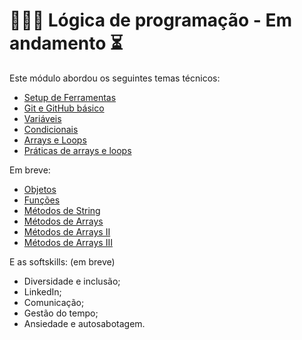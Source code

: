 # 👩🏼‍💻 Lógica de programação - Em andamento ⏳

Este módulo abordou os seguintes temas técnicos: 

- [Setup de Ferramentas](/hello-world/README.md) 
- [Git e GitHub básico](/hello-world/README.md) 
- [Variáveis](exercicios-backend-variaveis/)
- [Condicionais](/exercicios-backend-condicionais/README.md)
- [Arrays e Loops](/exercicios-backend-arrays-loops/README.md)
- [Práticas de arrays e loops](/exercicios-backend-praticas/README.md)

Em breve: 
- [Objetos]()
- [Funções]()
- [Métodos de String]()
- [Métodos de Arrays]()
- [Métodos de Arrays II]()
- [Métodos de Arrays III]()



E as softskills: (em breve)

- Diversidade e inclusão;
- LinkedIn;
- Comunicação;
- Gestão do tempo;
- Ansiedade e autosabotagem.



